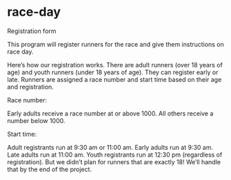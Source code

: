 # race-day
Registration form

This program will register runners for the race and give them instructions on race day.

Here’s how our registration works. There are adult runners (over 18 years of age) 
and youth runners (under 18 years of age). 
They can register early or late. 
Runners are assigned a race number and start time based on their age and registration.

Race number:

Early adults receive a race number at or above 1000.
All others receive a number below 1000.

Start time:

Adult registrants run at 9:30 am or 11:00 am.
Early adults run at 9:30 am.
Late adults run at 11:00 am.
Youth registrants run at 12:30 pm (regardless of registration).
But we didn’t plan for runners that are exactly 18! We’ll handle that by the end of the project.
